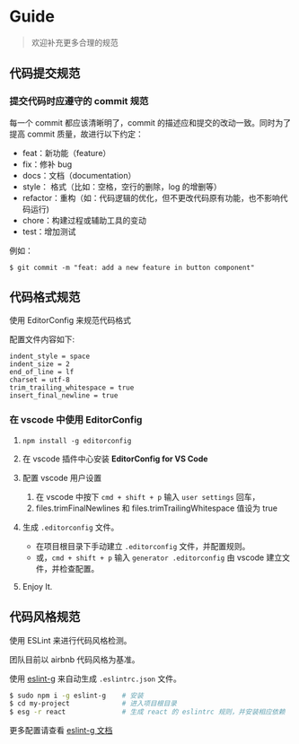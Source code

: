 # Guide

> 欢迎补充更多合理的规范

## 代码提交规范

### 提交代码时应遵守的 commit 规范

每一个 commit 都应该清晰明了，commit 的描述应和提交的改动一致。同时为了提高 commit 质量，故进行以下约定：

* feat：新功能（feature）
* fix：修补 bug
* docs：文档（documentation）
* style： 格式（比如：空格，空行的删除，log 的增删等）
* refactor：重构（如：代码逻辑的优化，但不更改代码原有功能，也不影响代码运行)
* chore：构建过程或辅助工具的变动
* test：增加测试

例如：

```
$ git commit -m "feat: add a new feature in button component"
```

## 代码格式规范

使用 EditorConfig 来规范代码格式

配置文件内容如下:
```
indent_style = space
indent_size = 2
end_of_line = lf
charset = utf-8
trim_trailing_whitespace = true
insert_final_newline = true
```

### 在 vscode 中使用 EditorConfig

1. `npm install -g editorconfig`

2. 在 vscode 插件中心安装 **EditorConfig for VS Code**

3. 配置 vscode 用户设置
    1. 在 vscode 中按下 `cmd + shift + p` 输入 `user settings` 回车，
    2. files.trimFinalNewlines 和 files.trimTrailingWhitespace 值设为 true

4. 生成 `.editorconfig` 文件。
    - 在项目根目录下手动建立 `.editorconfig` 文件，并配置规则。
    - 或，`cmd + shift + p` 输入 `generator .editorconfig` 由 vscode 建立文件，并检查配置。

5. Enjoy It.


## 代码风格规范

使用 ESLint 来进行代码风格检测。

团队目前以 airbnb 代码风格为基准。

使用 [eslint-g](https://github.com/pspgbhu/eslint-g) 来自动生成 `.eslintrc.json` 文件。

```bash
$ sudo npm i -g eslint-g    # 安装
$ cd my-project             # 进入项目根目录
$ esg -r react              # 生成 react 的 eslintrc 规则，并安装相应依赖
```
更多配置请查看 [eslint-g 文档](https://github.com/pspgbhu/eslint-g)